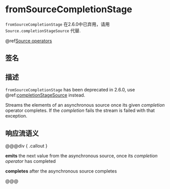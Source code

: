 # fromSourceCompletionStage

`fromSourceCompletionStage` 在2.6.0中已弃用，请用 `Source.completionStageSource` 代替.

@ref[Source operators](../index.md#source-operators)

## 签名

## 描述

`fromSourceCompletionStage` has been deprecated in 2.6.0, use @ref:[completionStageSource](completionStageSource.md) instead.

Streams the elements of an asynchronous source once its given *completion* operator completes.
If the *completion* fails the stream is failed with that exception.

## 响应流语义

@@@div { .callout }

**emits** the next value from the asynchronous source, once its *completion operator* has completed

**completes** after the asynchronous source completes

@@@

